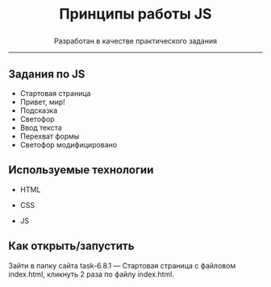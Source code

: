 # <p align='center'>Принципы работы JS</p>

<p align='center'>Разработан в качестве практического задания</p>

***
## Задания по JS
- Стартовая страница
- Привет, мир!
- Подсказка
- Светофор
- Ввод текста
- Перехват формы
- Светофор модифицировано
## Используемые технологии

* HTML

* CSS

* JS

## Как открыть/запустить

Зайти в папку сайта task-6.8.1 — Стартовая страница c  файловом index.html, кликнуть 2 раза по файлу index.html.